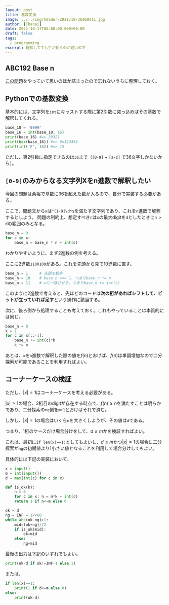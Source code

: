 ```yaml
---
layout: post
title: 基数変換
image: ../../img/header/2021/10/3b9b9d11.jpg
author: [Thanai]
date: 2021-10-17T00:00:00.000+09:00
draft: false
tags:
  - programming
excerpt: 理解してても手が動くのが遅いので
---
```


## ABC192 Base n

[この問題][1]をやっていて思いのほか詰まったので忘れないうちに整理しておく。

[1]: https://atcoder.jp/contests/abc192/tasks/abc192_d

## Pythonでの基数変換

基本的には、文字列を`int`にキャストする際に第2引数に突っ込めばその基数で解釈してくれる。

```py
base_10 = '9999'
base_16 = int(base_10, 16)
print(base_16) #=> 39321
print(hex(base_16)) #=> 0x123456
print(int('F', 16)) #=> 15
```

ただし、第2引数に指定できるのは`36`まで（`[0-9]` + `[a-z]` で36文字しかないから）。

## `[0-9]`のみからなる文字列Xをn進数で解釈したい

今回の問題は余裕で基数に36を超えた数が入るので、自分で実装する必要がある。

ここで、問題文から`x`は`^[1-9]\d*$`を満たす文字列であり、これを`n`進数で解釈するとしよう。
問題の制約上、想定すべき`n`は`x`の最大digitを`d`としたときに`n > d`の範囲のみとなる。

```py
base_n = 0
for c in x:
    base_n = base_n * n + int(c)
```

わかりやすいように、まず2進数の例を考える。

ここに2進数`1100100`がある。これを先頭から見て10進数に直す。

```py
base_n = 1     # 先頭の数字
base_n = 10    # base_n <<= 1、つまりbase_n *= n
base_n = 11    # xに一致させる、つまりbase_n += int(c)
```

このように2進数で考えると、先ほどのコードは**次の桁があればシフトして、ビットが立っていれば足す**という操作に該当する。

次に、後ろ側から処理することも考えておく。これもやっていることは本質的には同じ。

```py
base_n = 0
k = 1
for c in x[::-1]:
    base_n += int(c)*k
    k *= n
```

あとは、`x`を`n`進数で解釈した際の値を$f(n)$とおけば、$f(n)$は単調増加なので二分探索が可能であることを利用すればよい。

## コーナーケースの検証

ただし、$|x|=1$はコーナーケースを考える必要がある。

$|x|>1$の場合、2桁目のdigitが存在する時点で、$f(n)\ge n$を満たすことは明らかであり、二分探索の`ng`側を`m+1`とおけばそれで済む。

しかし、$|x|=1$の場合はいくら`n`を大きくしようが、その値は`d`である。

つまり、1桁のケースだけ場合分けをして、$d\le m$かを検証すればよい。

これは、最初に`if len(x)==1:`としてもよいし、$d\le m$かつ$|x|=1$の場合に二分探索が`ng`の初期値より1小さい値となることを利用して場合分けしてもよい。

具体的には下記の実装において、

```py
x = input()
m = int(input())
d = max(int(c) for c in x)

def is_ok(k):
    n = 0
    for c in x: n = n*k + int(c)
    return 1 if n<=m else 0

ok = d
ng = INF = 1<<60
while abs(ok-ng)>1:
    mid=(ok+ng)//2
    if is_ok(mid):
        ok=mid
    else:
        ng=mid
```

最後の出力は下記のいずれでもよい。

```py
print(ok-d if ok!=INF-1 else 1)
```

または、

```py
if len(x)==1:
    print(1 if d<=m else 0)
else:
    print(ok-d)
```
